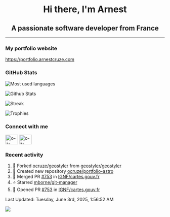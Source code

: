 <h1 align="center">Hi there, I'm Arnest</h1>
<h2 align="center">A passionate software developer from France</h2>

---

### My portfolio website

https://portfolio.arnestcruze.com

### GitHub Stats

![Most used languages](https://github-readme-stats.vercel.app/api/top-langs/?username=ocruze&langs_count=10&layout=compact&hide=tsql)

![Github Stats](https://github-readme-stats.vercel.app/api?username=ocruze&count_private=true&show_icons=true&title_color=fff&text_color=fff&bg_color=30,36d1dc,904e95)

![Streak](https://github-readme-streak-stats.herokuapp.com/?user=ocruze&)

![Trophies](https://github-profile-trophy.vercel.app/?username=ocruze)

### Connect with me

<p align="left">
  <a href="mailto:o.cruze@live.com" target="blank"><img align="center" src="https://upload.wikimedia.org/wikipedia/commons/d/df/Microsoft_Office_Outlook_%282018%E2%80%93present%29.svg" alt="o-a-cruze" height="30" width="40" /></a>
  <a href="https://linkedin.com/in/o-a-cruze" target="blank"><img align="center" src="https://raw.githubusercontent.com/rahuldkjain/github-profile-readme-generator/master/src/images/icons/Social/linked-in-alt.svg" alt="o-a-cruze" height="30" width="40" /></a>
</p>

### Recent activity

<!--RECENT_ACTIVITY:start-->
1. 🔱 Forked [ocruze/geostyler](https://github.com/ocruze/geostyler) from [geostyler/geostyler](https://github.com/geostyler/geostyler)
2. 📔 Created new repository [ocruze/portfolio-astro](https://github.com/ocruze/portfolio-astro)
3. 🎉 Merged PR [#753](https://github.com/IGNF/cartes.gouv.fr/pull/753) in [IGNF/cartes.gouv.fr](https://github.com/IGNF/cartes.gouv.fr)
4. ⭐ Starred [mborne/git-manager](https://github.com/mborne/git-manager)
5. 💪 Opened PR [#753](https://github.com/IGNF/cartes.gouv.fr/pull/753) in [IGNF/cartes.gouv.fr](https://github.com/IGNF/cartes.gouv.fr)
<!--RECENT_ACTIVITY:end-->

<!--RECENT_ACTIVITY:last_update-->
Last Updated: Tuesday, June 3rd, 2025, 1:56:52 AM
<!--RECENT_ACTIVITY:last_update_end-->

[![](https://visitcount.itsvg.in/api?id=ocruze&label=Profile%20Views&pretty=false)](https://visitcount.itsvg.in)

